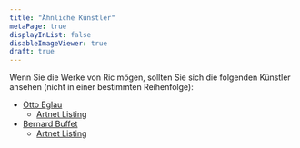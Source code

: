 ```yaml
---
title: "Ähnliche Künstler"
metaPage: true
displayInList: false
disableImageViewer: true
draft: true
---
```


Wenn Sie die Werke von Ric mögen, sollten Sie sich die folgenden Künstler ansehen (nicht in einer bestimmten Reihenfolge):
* [Otto Eglau](https://de.wikipedia.org/wiki/Otto_Eglau)
  * [Artnet Listing](https://www.artnet.com/artists/otto-eglau/)
* [Bernard Buffet](https://de.wikipedia.org/wiki/Bernard_Buffet)
  * [Artnet Listing](https://www.artnet.com/artists/bernard-buffet-2/past-auction-results/319)
